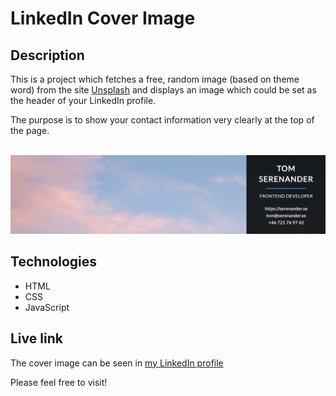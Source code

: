 # LinkedIn Cover Image

## Description
This is a project which fetches a free, random image (based on theme word) from the site [Unsplash](https://unsplash.com/) and displays an image which could be set as the header of your LinkedIn profile.

The purpose is to show your contact information very clearly at the top of the page.
  
<br/>
<img src="cover-image.png" alt="Screenshot." width="800px"/>

## Technologies
- HTML
- CSS
- JavaScript

## Live link
The cover image can be seen in 
[my LinkedIn profile](https://www.linkedin.com/in/tom-serenander/)

Please feel free to visit!
